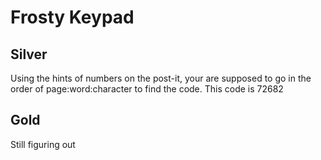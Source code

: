 # Frosty Keypad
## Silver
Using the hints of numbers on the post-it, your are supposed to go in the order of page:word:character to find the code.
This code is 72682
## Gold
Still figuring out
